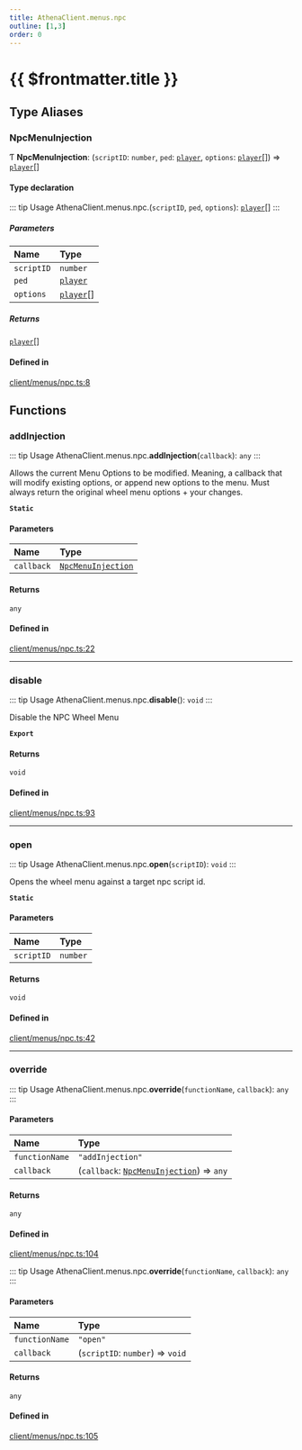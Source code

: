 ```yaml
---
title: AthenaClient.menus.npc
outline: [1,3]
order: 0
---
```


# {{ $frontmatter.title }}


## Type Aliases

### NpcMenuInjection

Ƭ **NpcMenuInjection**: (`scriptID`: `number`, `ped`: [`player`](server_config.md#player), `options`: [`player`](server_config.md#player)[]) => [`player`](server_config.md#player)[]

#### Type declaration

::: tip Usage
AthenaClient.menus.npc.(`scriptID`, `ped`, `options`): [`player`](server_config.md#player)[]
:::

##### Parameters

| Name | Type |
| :------ | :------ |
| `scriptID` | `number` |
| `ped` | [`player`](server_config.md#player) |
| `options` | [`player`](server_config.md#player)[] |

##### Returns

[`player`](server_config.md#player)[]

#### Defined in

[client/menus/npc.ts:8](https://github.com/Stuyk/altv-athena/blob/8d130a5/src/core/client/menus/npc.ts#L8)

## Functions

### addInjection

::: tip Usage
AthenaClient.menus.npc.**addInjection**(`callback`): `any`
:::

Allows the current Menu Options to be modified.
Meaning, a callback that will modify existing options, or append new options to the menu.
Must always return the original wheel menu options + your changes.

**`Static`**

#### Parameters

| Name | Type |
| :------ | :------ |
| `callback` | [`NpcMenuInjection`](client_menus_npc.md#NpcMenuInjection) |

#### Returns

`any`

#### Defined in

[client/menus/npc.ts:22](https://github.com/Stuyk/altv-athena/blob/8d130a5/src/core/client/menus/npc.ts#L22)

___

### disable

::: tip Usage
AthenaClient.menus.npc.**disable**(): `void`
:::

Disable the NPC Wheel Menu

**`Export`**

#### Returns

`void`

#### Defined in

[client/menus/npc.ts:93](https://github.com/Stuyk/altv-athena/blob/8d130a5/src/core/client/menus/npc.ts#L93)

___

### open

::: tip Usage
AthenaClient.menus.npc.**open**(`scriptID`): `void`
:::

Opens the wheel menu against a target npc script id.

**`Static`**

#### Parameters

| Name | Type |
| :------ | :------ |
| `scriptID` | `number` |

#### Returns

`void`

#### Defined in

[client/menus/npc.ts:42](https://github.com/Stuyk/altv-athena/blob/8d130a5/src/core/client/menus/npc.ts#L42)

___

### override

::: tip Usage
AthenaClient.menus.npc.**override**(`functionName`, `callback`): `any`
:::

#### Parameters

| Name | Type |
| :------ | :------ |
| `functionName` | ``"addInjection"`` |
| `callback` | (`callback`: [`NpcMenuInjection`](client_menus_npc.md#NpcMenuInjection)) => `any` |

#### Returns

`any`

#### Defined in

[client/menus/npc.ts:104](https://github.com/Stuyk/altv-athena/blob/8d130a5/src/core/client/menus/npc.ts#L104)

::: tip Usage
AthenaClient.menus.npc.**override**(`functionName`, `callback`): `any`
:::

#### Parameters

| Name | Type |
| :------ | :------ |
| `functionName` | ``"open"`` |
| `callback` | (`scriptID`: `number`) => `void` |

#### Returns

`any`

#### Defined in

[client/menus/npc.ts:105](https://github.com/Stuyk/altv-athena/blob/8d130a5/src/core/client/menus/npc.ts#L105)
